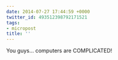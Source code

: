 ```yaml
---
date: 2014-07-27 17:44:59 +0000
twitter_id: 493512398792171521
tags:
- micropost
title: ''
---
```


You guys… computers are COMPLICATED!
